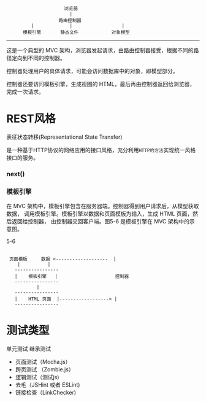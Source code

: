 ```

                     浏览器
                       |
                   路由控制器
         |             |                  |
      模板引擎       静态文件            对象模型

```

-------------------------------------------------------
这是一个典型的 MVC 架构，浏览器发起请求，由路由控制器接受，根据不同的路径定向到不同的控制器。

控制器处理用户的具体请求，可能会访问数据库中的对象，即模型部分。

控制器还要访问模板引擎，生成视图的 HTML，最后再由控制器返回给浏览器，完成一次请求。


# REST风格
表征状态转移(Representational State Transfer)

是一种基于HTTP协议的网络应用的接口风格，充分利用`HTTP的方法`实现统一风格接口的服务。

### next()

### 模板引擎
在 MVC 架构中，模板引擎包含在服务器端。控制器得到用户请求后，从模型获取数据，
调用模板引擎。模板引擎以数据和页面模板为输入，生成 HTML 页面，然后返回给控制器，
由控制器交回客户端。图5-6 是模板引擎在 MVC 架构中的示意图。


5-6
```

 页面模板     数据 <-------------------  |
    |          |                                     
   ----------------
   |    模板引擎   |                     控制器
   ----------------
           |
   ----------------
   |    HTML 页面  |------------------> |
   ----------------
```

# 测试类型
单元测试
继承测试

* 页面测试（Mocha.js）
* 跨页测试 （Zombie.js）
* 逻辑测试（测试js)
* 去毛（JSHint 或者 ESLint)
* 链接检查（LinkChecker)